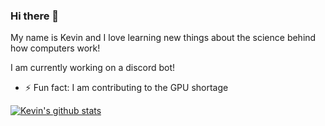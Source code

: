 ### Hi there 👋
My name is Kevin and I love learning new things about the science behind how computers work!

I am currently working on a discord bot!

- ⚡ Fun fact: I am contributing to the GPU shortage


[![Kevin's github stats](https://github-readme-stats.vercel.app/api?username=unko-chan)](https://github.com/anuraghazra/github-readme-stats)

